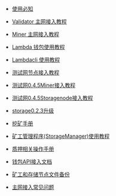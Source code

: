 
- [使用必知](must-known-cn.md)

- [Validator 主网接入教程](./主网接入教程(Validator).md)
- [Miner 主网接入教程](./主网接入流程(Miner).md)
- [Lambda 钱包使用教程](./Lambda钱包使用说明.md)
- [Lambdacli 使用教程](./docs/lambdacli/README.md)
- [测试网节点接入教程](Testnet-Validator-Guide.md)
- [测试网0.4.5Miner接入教程](Testnet0.4.3-Miner-guide.md)
- [测试网0.4.5Storagenode接入教程](./Testnet0.4.3-Storagenode-configure.md)
- [storage0.2.3升级](./storage0.2.2-upgrade.md)
- [挖矿手册](./lambda-store-v0.2.2-store-and-mining.md)
- [矿工管理程序(StorageManager)使用教程](./StorageManager-Guide.md)
- [质押相关操作手册](./质押相关操作手册.md)
- [钱包API接入文档](./Lambda-Wallet-Interface.md)
- [矿工和存储节点文件备份](./StorageFile-Backup.md)
- [主网接入常见问题](FAQ.md)
